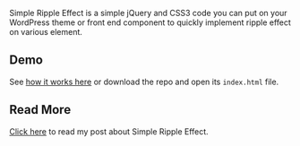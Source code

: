 Simple Ripple Effect is a simple jQuery and CSS3 code you can put on your WordPress theme or front end component to quickly implement ripple effect on various element.

## Demo
See [how it works here](http://fikrirasy.id/demo/simple-ripple-effect/) or download the repo and open its `index.html` file.

## Read More
[Click here](http://fikrirasy.id/) to read my post about Simple Ripple Effect.